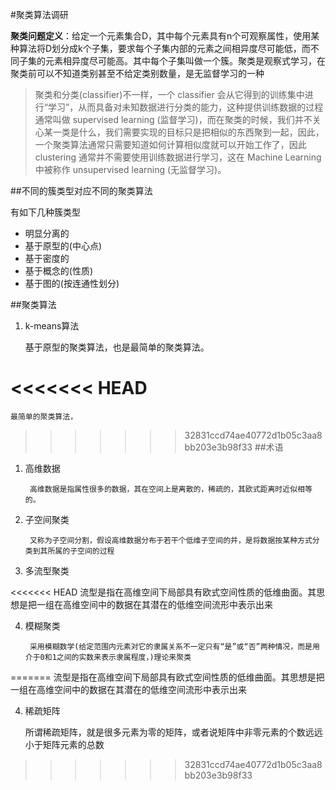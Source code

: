 #聚类算法调研

**聚类问题定义**：给定一个元素集合D，其中每个元素具有n个可观察属性，使用某种算法将D划分成k个子集，要求每个子集内部的元素之间相异度尽可能低，而不同子集的元素相异度尽可能高。其中每个子集叫做一个簇。聚类是观察式学习，在聚类前可以不知道类别甚至不给定类别数量，是无监督学习的一种

>聚类和分类(classifier)不一样，一个 classifier 会从它得到的训练集中进行“学习”，从而具备对未知数据进行分类的能力，这种提供训练数据的过程通常叫做 supervised learning (监督学习)，而在聚类的时候，我们并不关心某一类是什么，我们需要实现的目标只是把相似的东西聚到一起，因此，一个聚类算法通常只需要知道如何计算相似度就可以开始工作了，因此 clustering 通常并不需要使用训练数据进行学习，这在 Machine Learning 中被称作 unsupervised learning (无监督学习)。



##不同的簇类型对应不同的聚类算法

有如下几种簇类型
* 明显分离的
* 基于原型的(中心点)
* 基于密度的
* 基于概念的(性质)
* 基于图的(按连通性划分)


##聚类算法
1. k-means算法
	
	基于原型的聚类算法，也是最简单的聚类算法。


<<<<<<< HEAD
=======
	最简单的聚类算法，


>>>>>>> 32831ccd74ae40772d1b05c3aa8bb203e3b98f33
##术语
1. 高维数据
	
		高维数据是指属性很多的数据，其在空间上是离散的，稀疏的，其欧式距离时近似相等的。

2. 子空间聚类
	
		又称为子空间分割，假设高维数据分布于若干个低维子空间的并，是将数据按某种方式分类到其所属的子空间的过程	

3. 多流型聚类
	
<<<<<<< HEAD
		流型是指在高维空间下局部具有欧式空间性质的低维曲面。其思想是把一组在高维空间中的数据在其潜在的低维空间流形中表示出来
	
4. 模糊聚类
	
		采用模糊数学(给定范围内元素对它的隶属关系不一定只有“是”或“否”两种情况，而是用介于0和1之间的实数来表示隶属程度，)理论来聚类
=======
	流型是指在高维空间下局部具有欧式空间性质的低维曲面。其思想是把一组在高维空间中的数据在其潜在的低维空间流形中表示出来

4. 稀疏矩阵
	
	所谓稀疏矩阵，就是很多元素为零的矩阵，或者说矩阵中非零元素的个数远远小于矩阵元素的总数
>>>>>>> 32831ccd74ae40772d1b05c3aa8bb203e3b98f33
	
	 
